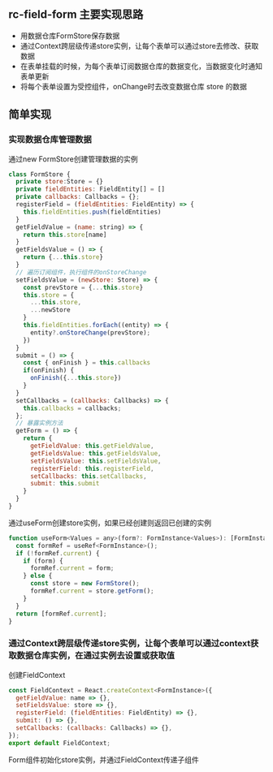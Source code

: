 ## rc-field-form 主要实现思路
+ 用数据仓库FormStore保存数据
+ 通过Context跨层级传递store实例，让每个表单可以通过store去修改、获取数据
+ 在表单挂载的时候，为每个表单订阅数据仓库的数据变化，当数据变化时通知表单更新
+ 将每个表单设置为受控组件，onChange时去改变数据仓库 store 的数据

## 简单实现

### 实现数据仓库管理数据
通过new FormStore创建管理数据的实例
```js
class FormStore {
  private store:Store = {}
  private fieldEntities: FieldEntity[] = []
  private callbacks: Callbacks = {};
  registerField = (fieldEntities: FieldEntity) => {
    this.fieldEntities.push(fieldEntities)
  }
  getFieldValue = (name: string) => {
    return this.store[name]
  }
  getFieldsValue = () => {
    return {...this.store}
  }
  // 遍历订阅组件，执行组件的onStoreChange
  setFieldsValue = (newStore: Store) => {
    const prevStore = {...this.store}
    this.store = {
      ...this.store,
      ...newStore
    }
    this.fieldEntities.forEach((entity) => {
      entity?.onStoreChange(prevStore);
    })
  }
  submit = () => {
    const { onFinish } = this.callbacks
    if(onFinish) {
      onFinish({...this.store})
    }
  }
  setCallbacks = (callbacks: Callbacks) => {
    this.callbacks = callbacks;
  };
  // 暴露实例方法
  getForm = () => {
    return {
      getFieldValue: this.getFieldValue,
      getFieldsValue: this.getFieldsValue,
      setFieldsValue: this.setFieldsValue,
      registerField: this.registerField,
      setCallbacks: this.setCallbacks,
      submit: this.submit
    }
  }
}
```
通过useForm创建store实例，如果已经创建则返回已创建的实例
```js
function useForm<Values = any>(form?: FormInstance<Values>): [FormInstance<Values>] {
  const formRef = useRef<FormInstance>();
  if (!formRef.current) {
    if (form) {
      formRef.current = form;
    } else {
      const store = new FormStore();
      formRef.current = store.getForm();
    }
  }
  return [formRef.current];
}
```

### 通过Context跨层级传递store实例，让每个表单可以通过context获取数据仓库实例，在通过实例去设置或获取值
创建FieldContext
```js
const FieldContext = React.createContext<FormInstance>({
  getFieldValue: name => {},
  setFieldsValue: store => {},
  registerField: (fieldEntities: FieldEntity) => {},
  submit: () => {},
  setCallbacks: (callbacks: Callbacks) => {},
});
export default FieldContext;
```
Form组件初始化store实例，并通过FieldContext传递子组件

